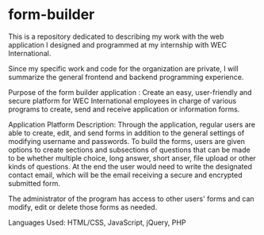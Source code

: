 # form-builder
This is a repository dedicated to describing my work with the web application 
I designed and programmed at my internship with WEC International. 

Since my specific work and code for the organization are private,
I will summarize the general frontend and backend programming experience. 

Purpose of the form builder application : Create an easy, user-friendly and secure platform 
for WEC International employees in charge of various programs to create, 
send and receive application or information forms. 

Application Platform Description:
Through the application, regular users are able to create, edit, and 
send forms in addition to the general settings of modifying username 
and passwords. To build the forms, users are given options to create
sections and subsections of questions that can be made to be whether 
multiple choice, long answer, short anser, file upload or other kinds
of questions. 
At the end the user would need to write the designated contact email,
which will be the email receiving a secure and encrypted submitted form. 

The administrator of the program has access to other users' forms 
and can modify, edit or delete those forms as needed. 

Languages Used: HTML/CSS, JavaScript, jQuery, PHP
